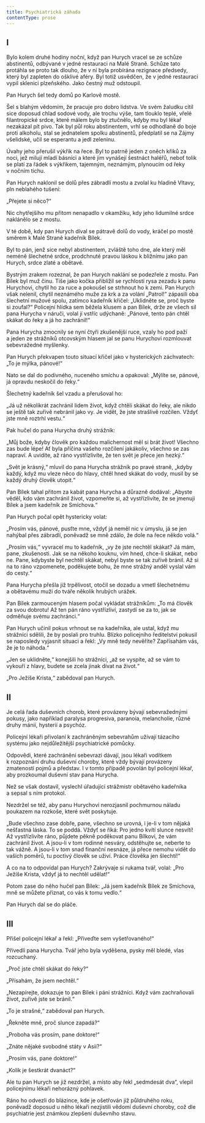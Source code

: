 ```yaml
---
title: Psychiatrická záhada
contentType: prose
---
```


## I

Bylo kolem druhé hodiny noční, když pan Hurych vracel se ze schůze abstinentů, odbývané v jedné restauraci na Malé Straně. Schůze tato protáhla se proto tak dlouho, že v ní byla probírána rezignace předsedy, který byl zapleten do ošklivé aféry. Byl totiž usvědčen, že v jedné restauraci vypil sklenici plzeňského. Jako čestný muž odstoupil.

Pan Hurych šel tedy domů po Karlově mostě.

Šel s blahým vědomím, že pracuje pro dobro lidstva. Ve svém žaludku cítil sice doposud chlad sodové vody, ale trochu výše, tam tlouklo teplé, vřelé filantropické srdce, které málem bylo by ztučnělo, kdyby mu byl lékař nezakázal pít pivo. Tak byl půl roku abstinentem, vrhl se odhodlaně do boje proti alkoholu, stal se jednatelem spolku abstinentů, předplatil se na Zájmy všelidské, učil se esperantu a jedl zeleninu.

Úvahy jeho přerušil výkřik na řece. Byl to patrně jeden z oněch křiků za noci, jež milují mladí básníci a které jim vynášejí šestnáct haléřů, neboť tolik se platí za řádek s výkřikem, tajemným, neznámým, plynoucím od řeky v nočním tichu.

Pan Hurych naklonil se dolů přes zábradlí mostu a zvolal ku hladině Vltavy, pln neblahého tušení:

„Přejete si něco?“

Nic chytřejšího mu přitom nenapadlo v okamžiku, kdy jeho lidu­milné srdce naklánělo se z mostu.

V té době, kdy pan Hurych díval se pátravě dolů do vody, kráčel po mostě směrem k Malé Straně kadeřník Bílek.

Byl to pán, jenž sice nebyl abstinentem, zvláště toho dne, ale který měl neméně šlechetné srdce, prodchnuté pravou láskou k bližnímu jako pan Hurych, srdce zlaté a obětavé.

Bystrým zrakem rozeznal, že pan Hurych naklání se podezřele z mostu. Pan Bílek byl muž činu. Tiše jako kočka přiblížil se rychlostí rysa zezadu k panu Hurychovi, chytil ho za ruce a pokoušel se strhnout ho k zemi. Pan Hurych však nelenil, chytil neznámého muže za krk a za volání „Patrol!“ zápasili oba šlechetní mužové spolu, zatímco kadeřník křičel: „Uklidněte se, proč byste si zoufal?“ Policejní hlídka sem běžela klusem a pan Bílek, drže ze všech sil pana Hurycha v náruči, volal jí vstříc udýchaně: „Pánové, tento pán chtěl skákat do řeky a já ho zachránil!“

Pana Hurycha zmocnily se nyní čtyři zkušenější ruce, vzaly ho pod paží a jeden ze strážníků otcovským hlasem jal se panu Hu­rychovi rozmlouvat sebevražedné myšlenky.

Pan Hurych překvapen touto situací křičel jako v hysterických záchvatech: „To je mýlka, pánové!“

Nato se dal do podivného, nuceného smíchu a opakoval: „Mýlíte se, pánové, já opravdu neskočil do řeky.“

Šlechetný kadeřník šel vzadu a přerušoval ho:

„Já už několikrát zachránil lidem život, když chtěli skákat do řeky, ale nikdo se ještě tak zuřivě nebránil jako vy. Je vidět, že jste strašlivě rozčilen. Vždyť jste mně roztrhl vestu.“

Pak hučel do pana Hurycha druhý strážník:

„Můj bože, kdyby člověk pro každou malichernost měl si brát život! Všechno zas bude lépe! Ať byla příčina vašeho rozčilení jakákoliv, všechno se zas napraví. A uvidíte, až ráno vystřízlivíte, že ten svět je přece jen hezký.“

„Svět je krásný,“ mluvil do pana Hurycha strážník po pravé straně, „kdyby každý, když mu vleze něco do hlavy, chtěl hned skákat do vody, musil by se každý druhý člověk utopit.“

Pan Bílek tahal přitom za kabát pana Hurycha a důrazně dodával: „Abyste věděl, kdo vám zachránil život, vzpomeňte si, až vystřízlivíte, že se jmenuji Bílek a jsem kadeřník ze Smíchova.“

Pan Hurych počal opět hystericky volat:

„Prosím vás, pánové, pusťte mne, vždyť já neměl nic v úmyslu, já se jen nahýbal přes zábradlí, poněvadž se mně zdálo, že dole na řece někdo volá.“

„Prosím vás,“ vyvracel mu to kadeřník, „vy že jste nechtěl skákat? Já mám, pane, zkušenosti. Jak se na někoho kouknu, vím hned, chce-li skákat, nebo ne. Pane, kdybyste byl nechtěl skákat, nebyl byste se tak zuřivě bránil. Až si na to ráno vzpomenete, poděkujete bohu, že mne strážný anděl vyslal vám do cesty.“

Pana Hurycha přešla již trpělivost, otočil se dozadu a vmetl šle­chetnému a obětavému muži do tváře několik hrubých urážek.

Pan Bílek zarmouceným hlasem počal vykládat strážníkům: „To má člověk za svou dobrotu! Až ten pán ráno vystřízliví, zastydí se za to, jak se odměňuje svému zachránci.“

Pan Hurych učinil pokus vrhnout se na kadeřníka, ale ustal, když mu strážníci sdělili, že by poslali pro truhlu. Blízko policejního ředitelství pokusil se naposledy vyjasnit situaci a řekl: „Vy mně tedy nevěříte? Zapřísahám vás, že je to náhoda.“

„Jen se uklidněte,“ konejšili ho strážníci, „až se vyspíte, až se vám to vykouří z hlavy, budete se zcela jinak dívat na život.“

„Pro Ježíše Krista,“ zabědoval pan Hurych.

## II

Je celá řada duševních chorob, které provázeny bývají sebevražednými pokusy, jako například paralysa progresiva, paranoia, melancholie, různé druhy mánií, hysterií a psychóz.

Policejní lékaři přivolaní k zachráněným sebevrahům užívají tázacího systému jako nejdůležitější psychiatrické pomůcky.

Odpovědi, které zachránění sebevrazi dávají, jsou lékaři vodítkem k rozpoznání druhu duševní choroby, které vždy bývají provázeny zmateností pojmů a představ. I v tomto případě povolán byl policejní lékař, aby prozkoumal duševní stav pana Hurycha.

Než se však dostavil, vyslechl úřadující strážmistr obětavého kadeřníka a sepsal s ním protokol.

Nezdržel se též, aby panu Hurychovi nerozjasnil pochmurnou náladu poukazem na rozkoše, které svět poskytuje.

„Bude všechno zase dobře, pane, všechno se urovná, i je-li v tom nějaká nešťastná láska. To se poddá. Vždyť se říká: Pro jedno kvítí slunce nesvítí! Až vystřízlivíte ráno, půjdete pěkně poděkovat panu Bílkovi, že vám zachránil život. A jsou-li v tom rodinné nesváry, odstěhujte se, neberte to tak vážně. A jsou-li v tom snad finanční nesnáze, já přece nemohu vidět do vašich poměrů, tu poctivý člověk se uživí. Práce člověka jen šlechtí!“

A co na to odpovídal pan Hurych? Zakrývaje si rukama tvář, volal: „Pro Ježíše Krista, vždyť já to nechtěl udělat!“

Potom zase do něho hučel pan Bílek: „Já jsem kadeřník Bílek ze Smíchova, mně se můžete přiznat, co vás k tomu vedlo.“

Pan Hurych dal se do pláče.

## III

Přišel policejní lékař a řekl: „Přiveďte sem vyšetřovaného!“

Přivedli pana Hurycha. Tvář jeho byla vyděšena, pysky měl bledé, vlas rozcuchaný.

„Proč jste chtěl skákat do řeky?“

„Přísahám, že jsem nechtěl.“

„Nezapírejte, dokazuje to pan Bílek i páni strážníci. Když vám zachraňovali život, zuřivě jste se bránil.“

„To je strašné,“ zabědoval pan Hurych.

„Řekněte mně, proč slunce zapadá?“

„Proboha vás prosím, pane doktore!“

„Znáte nějaké svobodné státy v Asii?“

„Prosím vás, pane doktore!“

„Kolik je šestkrát dvanáct?“

Ale tu pan Hurych se již nezdržel, a místo aby řekl „sedmdesát dva“, vlepil policejnímu lékaři nehorázný pohlavek.

Ráno ho odvezli do blázince, kde je ošetřován již půldruhého roku, poněvadž doposud u něho lékaři nezjistili vědomí duševní choroby, což dle psychiatrie jest známkou zlepšení duševního stavu.
